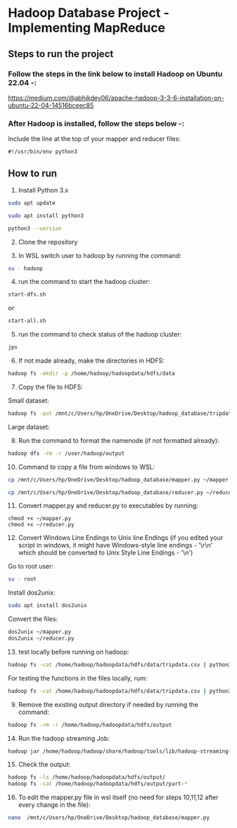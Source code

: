 # Hadoop Database Project - Implementing MapReduce 

## Steps to run the project

### Follow the steps in the link below to install Hadoop on Ubuntu 22.04  -:
https://medium.com/@abhikdey06/apache-hadoop-3-3-6-installation-on-ubuntu-22-04-14516bceec85

### After Hadoop is installed, follow the steps below -:

Include the line at the top of your mapper and reducer files:

```
#!/usr/bin/env python3
```

## How to run

1. Install Python 3.x

```bash
sudo apt update
```

```bash
sudo apt install python3
```

```bash
python3 --version
```

2. Clone the repository

3. In WSL switch user to hadoop by running the command:

```bash
su - hadoop
```

4. run the command to start the hadoop cluster:

```bash
start-dfs.sh
```
or

```bash
start-all.sh
```

5. run the command to check status of the hadoop cluster:

```bash
jps
```

6. If not made already, make the directories in HDFS:

```bash
hadoop fs -mkdir -p /home/hadoop/hadoopdata/hdfs/data
```

7. Copy the file to HDFS:

Small dataset:

```bash
hadoop fs -put /mnt/c/Users/hp/OneDrive/Desktop/hadoop_database/tripdata.csv /home/hadoop/hadoopdata/hdfs/data
```

Large dataset:



8. Run the command to format the namenode (if not formatted already):

```bash
hadoop dfs -rm -r /user/hadoop/output
```

10. Command to copy a file from windows to WSL:

```bash
cp /mnt/c/Users/hp/OneDrive/Desktop/hadoop_database/mapper.py ~/mapper.py

```

```bash
cp /mnt/c/Users/hp/OneDrive/Desktop/hadoop_database/reducer.py ~/reducer.py

```

11. Convert mapper.py and reducer.py to executables by running:

```
chmod +x ~/mapper.py
chmod +x ~/reducer.py

```

12. Convert Windows Line Endings to Unix line Endings (if you edited your script in windows, it might have Windows-style line endings - '\r\n' which should be converted to Unix Style Line Endings - '\n')

Go to root user:

```bash
su - root
```

Install dos2unix:

```bash
sudo apt install dos2unix
```

Convert the files:

```bash
dos2unix ~/mapper.py
dos2unix ~/reducer.py
```

13. test locally before running on hadoop:

```bash
hadoop fs -cat /home/hadoop/hadoopdata/hdfs/data/tripdata.csv | python3 mapper.py argument_name | sort | python3 reducer.py argument_name
```

For testing the functions in the files locally, rum:

```bash
hadoop fs -cat /home/hadoop/hadoopdata/hdfs/data/tripdata.csv | python3 mapper.py function_name | sort | python3 reducer.py function_name
```

9. Remove the existing output directory if needed by running the command:

```bash
hadoop fs -rm -r /home/hadoop/hadoopdata/hdfs/output
```

14. Run the hadoop streaming Job:

```bash
hadoop jar /home/hadoop/hadoop/share/hadoop/tools/lib/hadoop-streaming-3.3.6.jar   -input /home/hadoop/hadoopdata/hdfs/data/   -output /home/hadoop/hadoopdata/hdfs/output/   -mapper "python3 mapper.py argument_name"   -reducer "python3 reducer.py argument_name"
```

15. Check the output:

```bash
hadoop fs -ls /home/hadoop/hadoopdata/hdfs/output/
hadoop fs -cat /home/hadoop/hadoopdata/hdfs/output/part-*
```

16. To edit the mapper.py file in wsl itself (no need for steps 10,11,12 after every change in the file):

```bash
nano  /mnt/c/Users/hp/OneDrive/Desktop/hadoop_database/mapper.py
```




